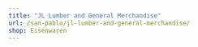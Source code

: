 ```yaml
---
title: "JL Lumber and General Merchandise"
url: /san-pablo/jl-lumber-and-general-merchandise/
shop: Eisenwaren
---
```


